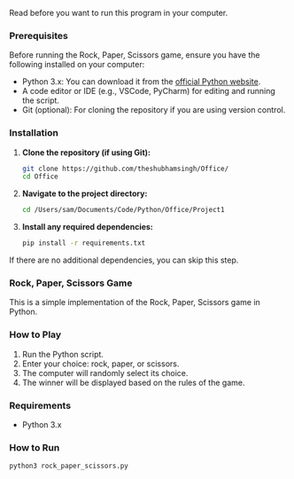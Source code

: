 Read before you want to run this program in your computer.
### Prerequisites

Before running the Rock, Paper, Scissors game, ensure you have the following installed on your computer:

- Python 3.x: You can download it from the [official Python website](https://www.python.org/downloads/).
- A code editor or IDE (e.g., VSCode, PyCharm) for editing and running the script.
- Git (optional): For cloning the repository if you are using version control.

### Installation

1. **Clone the repository (if using Git):**
    ```sh
    git clone https://github.com/theshubhamsingh/Office/
    cd Office
    ```

2. **Navigate to the project directory:**
    ```sh
    cd /Users/sam/Documents/Code/Python/Office/Project1
    ```

3. **Install any required dependencies:**
    ```sh
    pip install -r requirements.txt
    ```

If there are no additional dependencies, you can skip this step.

### Rock, Paper, Scissors Game

This is a simple implementation of the Rock, Paper, Scissors game in Python.

### How to Play

1. Run the Python script.
2. Enter your choice: rock, paper, or scissors.
3. The computer will randomly select its choice.
4. The winner will be displayed based on the rules of the game.

### Requirements

- Python 3.x

### How to Run

```sh
python3 rock_paper_scissors.py
```